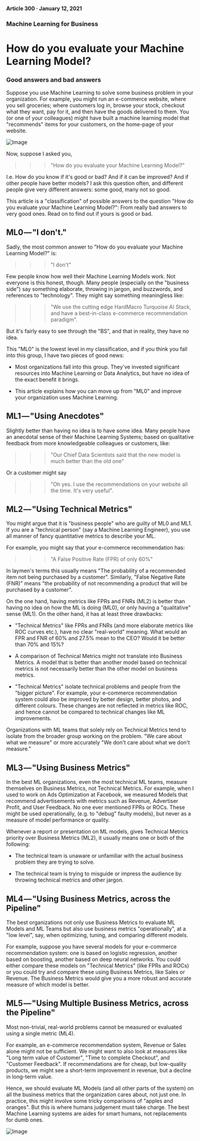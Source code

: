 #### Article 300 · January 12, 2021

### Machine Learning for Business

# How do you evaluate your Machine Learning Model?

### Good answers and bad answers

Suppose you use Machine Learning to solve some business problem in your organization. For example, you might run an e-commerce website, where you sell groceries; where customers log in, browse your stock, checkout what they want, pay for it, and then have the goods delivered to them. You (or one of your colleagues) might have built a machine learning model that "recommends" items for your customers, on the home-page of your website.

![Image](https://cdn-images-1.medium.com/max/800/1*WpwCuPLzdbbPlaRK5CXf7g.png)

Now, suppose I asked you,

>>> "How do you evaluate your Machine Learning Model?"

I.e. How do you know if it's good or bad? And if it can be improved? And if other people have better models? I ask this question often, and different people give very different answers: some good, many not so good.

This article is a "classification" of possible answers to the question "How do you evaluate your Machine Learning Model?": From really bad answers to very good ones. Read on to find out if yours is good or bad.

## ML0 — "I don't."

Sadly, the most common answer to "How do you evaluate your Machine Learning Model?" is:

>>> "I don't"

Few people know how well their Machine Learning Models work. Not everyone is this honest, though. Many people (especially on the "business side") say something elaborate, throwing in jargon, and buzzwords, and references to "technology". They might say something meaningless like:

>>> "We use the cutting edge HardMacro Turquoise AI Stack, and have a best-in-class e-commerce recommendation paradigm".

But it's fairly easy to see through the "BS", and that in reality, they have no idea.

This "ML0" is the lowest level in my classification, and if you think you fall into this group, I have two pieces of good news:

* Most organizations fall into this group. They've invested significant resources into Machine Learning or Data Analytics, but have no idea of the exact benefit it brings.

* This article explains how you can move up from "ML0" and improve your organization uses Machine Learning.

## ML1 — "Using Anecdotes"

Slightly better than having no idea is to have some idea. Many people have an anecdotal sense of their Machine Learning Systems; based on qualitative feedback from more knowledgeable colleagues or customers, like:

>>> "Our Chief Data Scientists said that the new model is much better than the old one"

Or a customer might say

>>> "Oh yes. I use the recommendations on your website all the time. It's very useful".

## ML2 — "Using Technical Metrics"

You might argue that it is "business people" who are guilty of ML0 and ML1. If you are a "technical person" (say a Machine Learning Engineer), you use all manner of fancy quantitative metrics to describe your ML.

For example, you might say that your e-commerce recommendation has:

>>> "A False Positive Rate (FPR) of only 60%"

In laymen's terms this usually means "The probability of a recommended item not being purchased by a customer". Similarly, "False Negative Rate (FNR)" means "the probability of not recommending a product that will be purchased by a customer".

On the one hand, having metrics like FPRs and FNRs (ML2) is better than having no idea on how the ML is doing (ML0), or only having a "qualitative" sense (ML1). On the other hand, it has at least three drawbacks:

* "Technical Metrics" like FPRs and FNRs (and more elaborate metrics like ROC curves etc.), have no clear "real-world" meaning. What would an FPR and FNR of 60% and 27.5% mean to the CEO? Would it be better than 70% and 15%?

* A comparison of Technical Metrics might not translate into Business Metrics. A model that is better than another model based on technical metrics is not necessarily better than the other model on business metrics.

* "Technical Metrics" isolate technical problems and people from the "bigger picture". For example, your e-commerce recommendation system could also be improved by better design, better photos, and different colours. These changes are not reflected in metrics like ROC, and hence cannot be compared to technical changes like ML improvements.

Organizations with ML teams that solely rely on Technical Metrics tend to isolate from the broader group working on the problem. "We care about what we measure" or more accurately "We don't care about what we don't measure."

## ML3 — "Using Business Metrics"

In the best ML organizations, even the most technical ML teams, measure themselves on Business Metrics, not Technical Metrics. For example, when I used to work on Ads Optimization at Facebook, we measured Models that recommend advertisements with metrics such as Revenue, Advertiser Profit, and User Feedback. No one ever mentioned FPRs or ROCs. These might be used operationally, (e.g. to "debug" faulty models), but never as a measure of model performance or quality.

Whenever a report or presentation on ML models, gives Technical Metrics priority over Business Metrics (ML2), it usually means one or both of the following:

* The technical team is unaware or unfamiliar with the actual business problem they are trying to solve.

* The technical team is trying to misguide or impress the audience by throwing technical metrics and other jargon.

## ML4 — "Using Business Metrics, across the Pipeline"

The best organizations not only use Business Metrics to evaluate ML Models and ML Teams but also use business metrics "operationally", at a "low level", say, when optimizing, tuning, and comparing different models.

For example, suppose you have several models for your e-commerce recommendation system: one is based on logistic regression, another based on boosting, another based on deep neural networks. You could either compare these models on "Technical Metrics" (like FPRs and ROCs) or you could try and compare these using Business Metrics, like Sales or Revenue. The Business Metrics would give you a more robust and accurate measure of which model is better.

## ML5 — "Using Multiple Business Metrics, across the Pipeline"

Most non-trivial, real-world problems cannot be measured or evaluated using a single metric (ML4).

For example, an e-commerce recommendation system, Revenue or Sales alone might not be sufficient. We might want to also look at measures like "Long term value of Customer", "Time to complete Checkout", and "Customer Feedback". If recommendations are for cheap, but low-quality products, we might see a short-term improvement in revenue, but a decline in long-term value.

Hence, we should evaluate ML Models (and all other parts of the system) on all the business metrics that the organization cares about, not just one. In practice, this might involve some tricky comparisons of "apples and oranges". But this is where humans judgement must take charge. The best Machine Learning systems are aides for smart humans, not replacements for dumb ones.

![Image](https://cdn-images-1.medium.com/max/800/1*W3yTIq2SJn9SfQxfxoeHJQ.png)